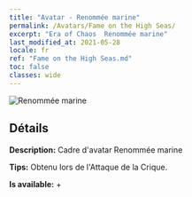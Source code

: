 ```yaml
---
title: "Avatar - Renommée marine"
permalink: /Avatars/Fame on the High Seas/
excerpt: "Era of Chaos  Renommée marine"
last_modified_at: 2021-05-28
locale: fr
ref: "Fame on the High Seas.md"
toc: false
classes: wide
---
```

 ![Renommée marine](/images/a/avatarFrame_201.png)

## Détails

 **Description:** Cadre d'avatar Renommée marine 

 **Tips:** Obtenu lors de l'Attaque de la Crique. 

 **Is available:**  + 

